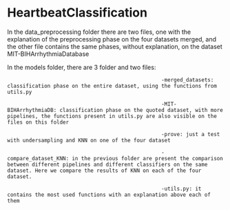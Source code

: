 # HeartbeatClassification

In the data_preprocessing folder there are two files, one with the explanation of the preprocessing phase on the four datasets merged, and the other file contains the same phases, without explanation, on the dataset MIT-BIHArrhythmiaDatabase

In the models folder, there are 3 folder and two files:

                                                      -merged_datasets: classification phase on the entire dataset, using the functions from utils.py
                                                      
                                                      -MIT-BIHArrhythmiaDB: classification phase on the quoted dataset, with more pipelines, the functions present in utils.py are also visible on the files on this folder
                                                      
                                                      -prove: just a test with undersampling and KNN on one of the four dataset
                                                      
                                                      -compare_dataset_KNN: in the previous folder are present the comparison between different pipelines and different classifiers on the same dataset. Here we compare the results of KNN on each of the four dataset.  
                                                      
                                                      -utils.py: it contains the most used functions with an explanation above each of them
